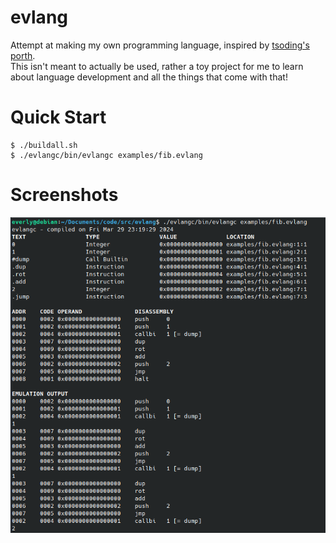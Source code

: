 # evlang

Attempt at making my own programming language, inspired by [tsoding's porth](https://gitlab.com/tsoding/porth). \
This isn't meant to actually be used, rather a toy project for me to learn about language development and all the things that come with that!

# Quick Start

```console
$ ./buildall.sh
$ ./evlangc/bin/evlangc examples/fib.evlang
```

# Screenshots
![Terminal Output from examples/fib.evlang](screenshots/terminal.png)
